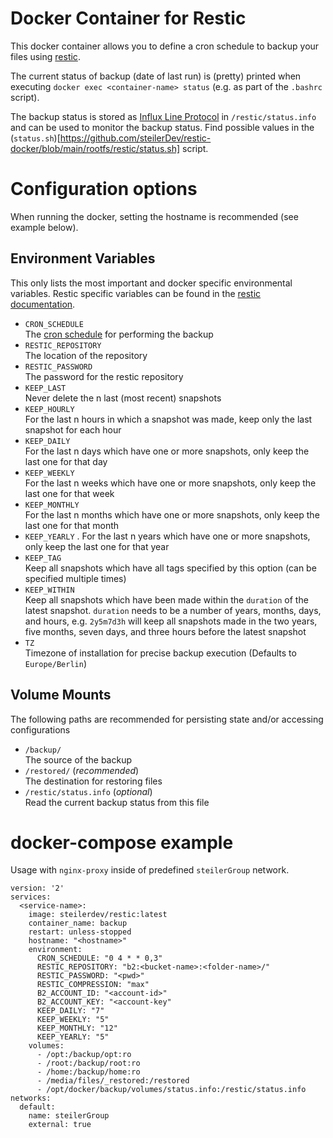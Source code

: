 # Docker Container for Restic
This docker container allows you to define a cron schedule to backup your files using [restic](https://github.com/restic/restic).

The current status of backup (date of last run) is (pretty) printed when executing `docker exec <container-name> status` (e.g. as part of the `.bashrc` script).

The backup status is stored as [Influx Line Protocol](https://docs.influxdata.com/influxdb/latest/reference/syntax/line-protocol/) in `/restic/status.info` and can be used to monitor the backup status. Find possible values in the (`status.sh`)[https://github.com/steilerDev/restic-docker/blob/main/rootfs/restic/status.sh] script.

# Configuration options
When running the docker, setting the hostname is recommended (see example below).

## Environment Variables
This only lists the most important and docker specific environmental variables. Restic specific variables can be found in the [restic documentation](https://restic.readthedocs.io/en/stable/manual_rest.html).

  - `CRON_SCHEDULE`  
    The [cron schedule](https://crontab.guru) for performing the backup
  - `RESTIC_REPOSITORY`  
    The location of the repository
  - `RESTIC_PASSWORD`  
    The password for the restic repository
  - `KEEP_LAST`  
    Never delete the n last (most recent) snapshots
  - `KEEP_HOURLY`  
    For the last n hours in which a snapshot was made, keep only the last snapshot for each hour
  - `KEEP_DAILY`  
    For the last n days which have one or more snapshots, only keep the last one for that day
  - `KEEP_WEEKLY`  
    For the last n weeks which have one or more snapshots, only keep the last one for that week
  - `KEEP_MONTHLY`  
    For the last n months which have one or more snapshots, only keep the last one for that month
  - `KEEP_YEARLY` . 
    For the last n years which have one or more snapshots, only keep the last one for that year
  - `KEEP_TAG`  
    Keep all snapshots which have all tags specified by this option (can be specified multiple times)
  - `KEEP_WITHIN`  
    Keep all snapshots which have been made within the `duration` of the latest snapshot. `duration` needs to be a number of years, months, days, and hours, e.g. `2y5m7d3h` will keep all snapshots made in the two years, five months, seven days, and three hours before the latest snapshot
  - `TZ`  
    Timezone of installation for precise backup execution (Defaults to `Europe/Berlin`)


## Volume Mounts
The following paths are recommended for persisting state and/or accessing configurations

 - `/backup/`  
    The source of the backup
 - `/restored/` (*recommended*)  
    The destination for restoring files
 - `/restic/status.info` (*optional*)  
    Read the current backup status from this file

# docker-compose example
Usage with `nginx-proxy` inside of predefined `steilerGroup` network.

```
version: '2'
services:
  <service-name>:
    image: steilerdev/restic:latest
    container_name: backup
    restart: unless-stopped
    hostname: "<hostname>"
    environment:
      CRON_SCHEDULE: "0 4 * * 0,3"
      RESTIC_REPOSITORY: "b2:<bucket-name>:<folder-name>/"
      RESTIC_PASSWORD: "<pwd>"
      RESTIC_COMPRESSION: "max"
      B2_ACCOUNT_ID: "<account-id>"
      B2_ACCOUNT_KEY: "<account-key"
      KEEP_DAILY: "7"
      KEEP_WEEKLY: "5"
      KEEP_MONTHLY: "12"
      KEEP_YEARLY: "5"
    volumes:
      - /opt:/backup/opt:ro
      - /root:/backup/root:ro
      - /home:/backup/home:ro
      - /media/files/_restored:/restored
      - /opt/docker/backup/volumes/status.info:/restic/status.info
networks:
  default:
    name: steilerGroup
    external: true
```